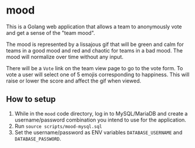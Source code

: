 # mood

This is a Golang web application that allows a team to anonymously vote and get a sense of the "team mood".

The mood is represented by a lissajous gif that will be green and calm for teams in a good mood and red and chaotic for teams in a bad mood.
The mood will normalize over time without any input. 

There will be a `Vote` link on the team view page to go to the vote form.
To vote a user will select one of 5 emojis corresponding to happiness.
This will raise or lower the score and affect the gif when viewed.

## How to setup
1. While in the `mood` code directory, log in to MySQL/MariaDB and create a username/password combination you intend to use for the application.
2. Run `source scripts/mood-mysql.sql`
3. Set the username/password as ENV variables `DATABASE_USERNAME` and `DATABASE_PASSWORD`.
